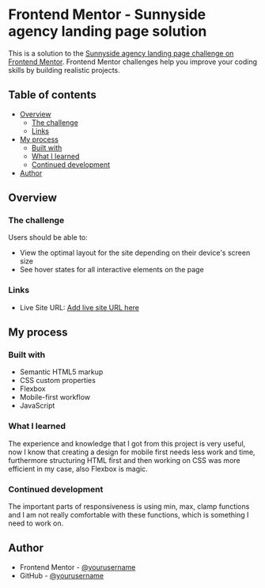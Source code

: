 # Frontend Mentor - Sunnyside agency landing page solution

This is a solution to the [Sunnyside agency landing page challenge on Frontend Mentor](https://www.frontendmentor.io/challenges/sunnyside-agency-landing-page-7yVs3B6ef). Frontend Mentor challenges help you improve your coding skills by building realistic projects.

## Table of contents

- [Overview](#overview)
  - [The challenge](#the-challenge)
  - [Links](#links)
- [My process](#my-process)
  - [Built with](#built-with)
  - [What I learned](#what-i-learned)
  - [Continued development](#continued-development)
- [Author](#author)

## Overview

### The challenge

Users should be able to:

- View the optimal layout for the site depending on their device's screen size
- See hover states for all interactive elements on the page

### Links
- Live Site URL: [Add live site URL here](https://lythmass.github.io/Sunnyside-landing-page/)

## My process

### Built with

- Semantic HTML5 markup
- CSS custom properties
- Flexbox
- Mobile-first workflow
- JavaScript

### What I learned

The experience and knowledge that I got from this project is very useful, now I know that creating a design for mobile first needs less work and time, furthermore structuring HTML first and then working on CSS was more efficient in my case, also Flexbox is magic.

### Continued development

The important parts of responsiveness is using min, max, clamp functions and I am not really comfortable with these functions, which is something I need to work on.

## Author
- Frontend Mentor - [@yourusername](https://www.frontendmentor.io/profile/Lythmass)
- GitHub - [@yourusername](https://github.com/Lythmass)
